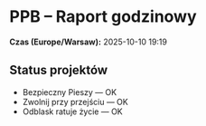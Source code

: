 # PPB – Raport godzinowy
**Czas (Europe/Warsaw):** 2025-10-10 19:19

## Status projektów
- Bezpieczny Pieszy — OK
- Zwolnij przy przejściu — OK
- Odblask ratuje życie — OK

